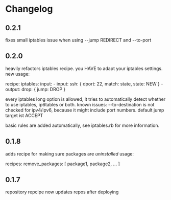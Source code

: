Changelog
=============

0.2.1
------------

fixes small iptables issue when using --jump REDIRECT and --to-port


0.2.0
------------

heavily refactors iptables recipe. you HAVE to adapt your iptables settings. new usage:

recipe:
  iptables:
    input:
    - input:
      ssh: { dport: 22, match: state, state: NEW }
    - output:
      drop: { jump: DROP }

every iptables long option is allowed, it tries to automatically detect whether to use iptables, ip6tables or both.
known issues: --to-destination is not checked for ipv4/ipv6, because it might include port numbers.
default jump target ist ACCEPT

basic rules are added automatically, see iptables.rb for more information.


0.1.8
------------

adds recipe for making sure packages are _uninstalled_
usage:

recipes:
  remove_packages: [ package1, package2, ... ]


0.1.7
------------

repository repcipe now updates repos after deploying
